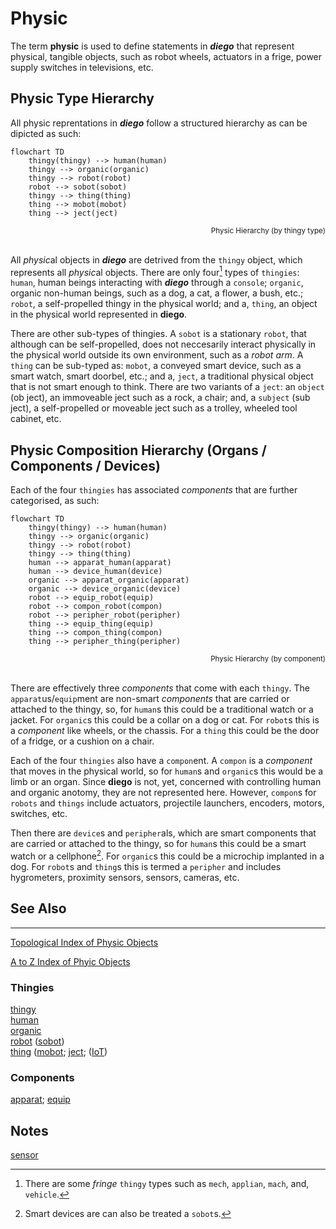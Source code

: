 # Physic
The term **physic** is used to define statements in ***diego*** that represent physical, tangible objects, such as robot wheels, actuators in a frige, power supply switches in televisions, etc.

## Physic Type Hierarchy
All physic reprentations in ***diego*** follow a structured hierarchy as can be dipicted as such:
```mermaid
flowchart TD
    thingy(thingy) --> human(human)
    thingy --> organic(organic)
    thingy --> robot(robot)
    robot --> sobot(sobot)
    thingy --> thing(thing)
    thing --> mobot(mobot)
    thing --> ject(ject)
```
<div style="text-align: right"><sub>Physic Hierarchy (by thingy type)</sub></div><br>

All *physic*al objects in ***diego*** are detrived from the `thingy` object, which represents all *physic*al objects.  There are only four[^morethingies] types of `thingies`: `human`, human beings interacting with ***diego*** through a `console`; `organic`, organic non-human beings, such as a dog, a cat, a flower, a bush, etc.; `robot`, a self-propelled thingy in the physical world; and a, `thing`, an object in the physical world represented in **diego**.

There are other sub-types of thingies. A `sobot` is a stationary `robot`, that although can be self-propelled, does not neccesarily interact physically in the physical world outside its own environment, such as a *robot arm*. A `thing` can be sub-typed as: `mobot`, a conveyed smart device, such as a smart watch, smart doorbel, etc.; and a, `ject`, a traditional physical object that is not smart enough to think.  There are two variants of a `ject`: an `object` (ob ject), an immoveable ject such as a rock, a chair; and, a `subject` (sub ject), a self-propelled or moveable ject such as a trolley, wheeled tool cabinet, etc.

## Physic Composition Hierarchy (Organs / Components / Devices)
Each of the four `thingies` has associated *components* that are further categorised, as such:
```mermaid
flowchart TD
    thingy(thingy) --> human(human)
    thingy --> organic(organic)
    thingy --> robot(robot)
    thingy --> thing(thing)
    human --> apparat_human(apparat)
    human --> device_human(device)
    organic --> apparat_organic(apparat)
    organic --> device_organic(device)
    robot --> equip_robot(equip)
    robot --> compon_robot(compon)
    robot --> peripher_robot(peripher)
    thing --> equip_thing(equip)
    thing --> compon_thing(compon)
    thing --> peripher_thing(peripher)
```
<div style="text-align: right"><sub>Physic Hierarchy (by component)</sub></div><br>

There are effectively three *components* that come with each `thingy`.  The `apparat`us/`equip`ment are non-smart *components* that are carried or attached to the thingy, so, for `human`s this could be a traditional watch or a jacket. For `organic`s this could be a collar on a dog or cat.  For `robot`s this is a *component* like wheels, or the chassis.  For a `thing` this could be the door of a fridge, or a cushion on a chair.

Each of the four `thingies` also have a `compon`ent. A `compon` is a *component* that moves in the physical world, so for `human`s and `organic`s this would be a limb or an organ.  Since **diego** is not, yet, concerned with controlling human and organic anotomy, they are not represented here.  However, `compon`s for `robots` and `things` include actuators, projectile launchers, encoders, motors, switches, etc.

Then there are `device`s and `peripher`als, which are smart components that are carried or attached to the thingy, so for `human`s this could be a smart watch or a cellphone[^devicesobot].  For `organic`s this could be a microchip implanted in a dog.  For `robot`s and `thing`s this is termed a `peripher` and includes hygrometers, proximity sensors, sensors, cameras, etc. 

## See Also
----

[Topological Index of Physic Objects](_indextopic.md)

[A to Z Index of Phyic Objects](_indexatoz.md)

### Thingies
[thingy](obj/thingy.md)<br>
[human](obj/human.md)<br>
[organic](obj/organic.md)<br>
[robot](obj/robot.md) ([sobot](obj/sobot.md))<br>
[thing](obj/thing.md)  ([mobot](obj/mobot.md); [ject](/obj/ject.md); ([IoT](../corpus/iot/iot.md))

### Components
[apparat](obj/apparat.md); [equip](obj/equip.md)<br>
<!--[jigger](obj/jigger.md)<br>
[jagger](jagger.md) ([device](device.md); [sensor](sensor.md))-->

## Notes
[^morethingies]: There are some *fringe* `thingy` types such as `mech`, `applian`, `mach`, and, `vehicle`.
[^devicesobot]: Smart devices are can also be treated a `sobot`s.








[sensor](sensor.md)




